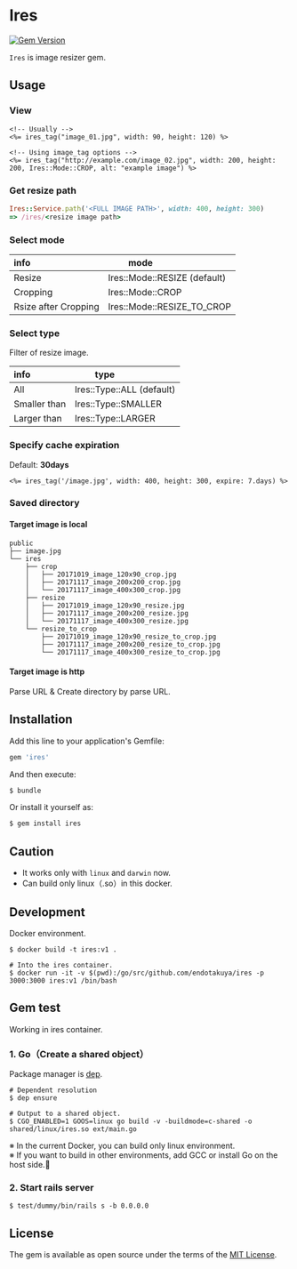 # Ires

[![Gem Version](https://badge.fury.io/rb/ires.svg)](https://badge.fury.io/rb/ires)


`Ires` is image resizer gem.

## Usage

### View

```erb
<!-- Usually -->
<%= ires_tag("image_01.jpg", width: 90, height: 120) %>

<!-- Using image_tag options -->
<%= ires_tag("http://example.com/image_02.jpg", width: 200, height: 200, Ires::Mode::CROP, alt: "example image") %>
```

### Get resize path

```ruby
Ires::Service.path('<FULL IMAGE PATH>', width: 400, height: 300)
=> /ires/<resize image path>
```

### Select mode

| info                       |     　　        mode       　　　  |
|:---------------------------|:---------------------------------|
| Resize                     | Ires::Mode::RESIZE (default)     |
| Cropping                   | Ires::Mode::CROP                 |
| Rsize after Cropping       | Ires::Mode::RESIZE_TO_CROP       |

### Select type

Filter of resize image.

| info                       |     　　       type        　　　  |
|:---------------------------|:---------------------------------|
| All                        | Ires::Type::ALL (default)        |
| Smaller than               | Ires::Type::SMALLER              |
| Larger than                | Ires::Type::LARGER               |

### Specify cache expiration

Default: **30days**

```erb
<%= ires_tag('/image.jpg', width: 400, height: 300, expire: 7.days) %>
```

### Saved directory

####  Target image is local

```
public
├── image.jpg
└── ires
    ├── crop
    │   ├── 20171019_image_120x90_crop.jpg
    │   ├── 20171117_image_200x200_crop.jpg
    │   └── 20171117_image_400x300_crop.jpg
    ├── resize
    │   ├── 20171019_image_120x90_resize.jpg
    │   ├── 20171117_image_200x200_resize.jpg
    │   └── 20171117_image_400x300_resize.jpg
    └── resize_to_crop
        ├── 20171019_image_120x90_resize_to_crop.jpg
        ├── 20171117_image_200x200_resize_to_crop.jpg
        └── 20171117_image_400x300_resize_to_crop.jpg
```

#### Target image is http

Parse URL & Create directory by parse URL.


## Installation
Add this line to your application's Gemfile:

```ruby
gem 'ires'
```

And then execute:
```bash
$ bundle
```

Or install it yourself as:
```bash
$ gem install ires
```

## Caution

- It works only with `linux` and `darwin` now.
- Can build only linux（.so）in this docker.


## Development

Docker environment.

```shell
$ docker build -t ires:v1 .

# Into the ires container.
$ docker run -it -v $(pwd):/go/src/github.com/endotakuya/ires -p 3000:3000 ires:v1 /bin/bash
```

## Gem test

Working in ires container.

### 1. Go（Create a shared object）

Package manager is [dep](https://github.com/golang/dep).

```shell
# Dependent resolution
$ dep ensure

# Output to a shared object.
$ CGO_ENABLED=1 GOOS=linux go build -v -buildmode=c-shared -o shared/linux/ires.so ext/main.go
```
※ In the current Docker, you can build only linux environment.  
※ If you want to build in other environments, add GCC or install Go on the host side.🙇

### 2. Start rails server

```shell
$ test/dummy/bin/rails s -b 0.0.0.0
```

## License
The gem is available as open source under the terms of the [MIT License](http://opensource.org/licenses/MIT).
